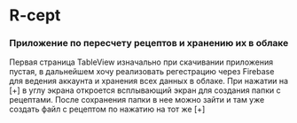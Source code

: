 # R-cept
### Приложение по пересчету рецептов и хранению их в облаке

Первая страница TableView изначально при скачивании приложения пустая, в дальнейшем хочу реализовать регестрацию через Firebase для ведения аккаунта и хранения всех данных в облаке.
При нажатии на [+] в углу экрана откроется всплывающий экран для создания папки с рецептами.
После сохранения папки в нее можно зайти и там уже создать файл с рецептом по нажатию на тот же [+]

